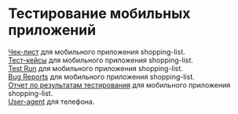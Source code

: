 # Тестирование мобильных приложений   
[Чек-лист](https://docs.google.com/spreadsheets/d/1aWRWvweyyUY3_5vpnPeVuT98rrvk958EZKVf7mOM2nQ/edit?usp=sharing) для мобильного приложения shopping-list.  
[Тест-кейсы](https://github.com/kate-strakovich/mobile/blob/main/Test-cases.pdf) для мобильного приложения shopping-list.  
[Test Run](https://github.com/kate-strakovich/mobile/blob/main/Test-Run.pdf) для мобильного приложения shopping-list.  
[Bug Reports](https://github.com/kate-strakovich/mobile/blob/main/Bug-Reports.xlsx) для мобильного приложения shopping-list.  
[Отчет по результатам тестирования](https://github.com/kate-strakovich/mobile/blob/main/Test-Result-Report.docx) для мобильного приложения shopping-list.  
[User-agent](https://github.com/kate-strakovich/mobile/blob/main/user_agent_iphone.png) для телефона.
